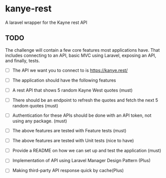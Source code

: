 # kanye-rest
 A laravel wrapper for the Kayne rest API

## TODO

The challenge will contain a few core features most applications have. That includes connecting to an API, basic MVC using Laravel, exposing an API, and finally, tests.

- [ ] The API we want you to connect to is https://kanye.rest/

- [ ] The application should have the following features

- [ ] A rest API that shows 5 random Kayne West quotes (must)

- [ ] There should be an endpoint to refresh the quotes and fetch the next 5 random quotes (must)

- [ ] Authentication for these APIs should be done with an API token, not using any package. (must)

- [ ] The above features are tested with Feature tests (must)

- [ ] The above features are tested with Unit tests (nice to have)

- [ ] Provide a README on how we can set up and test the application (must)

- [ ] Implementation of API using Laravel Manager Design Pattern (Plus)

- [ ] Making third-party API response quick by cache(Plus)
